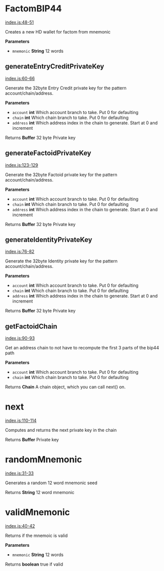 # FactomBIP44

[index.js:48-51](https://github.com/MyFactomWallet/factombip44/blob/0c3e518cd700c057794744848954c49ca1277d46/index.js#L48-L51 "Source code on GitHub")

Creates a new HD wallet for factom from mnemonic

**Parameters**

-   `mnemonic` **String** 12 words

## generateEntryCreditPrivateKey

[index.js:60-66](https://github.com/MyFactomWallet/factombip44/blob/0c3e518cd700c057794744848954c49ca1277d46/index.js#L60-L66 "Source code on GitHub")

Generate the 32byte Entry Credit private key for the pattern account/chain/address.

**Parameters**

-   `account` **int** Which account branch to take. Put 0 for defaulting
-   `chain` **int** Which chain branch to take. Put 0 for defaulting
-   `address` **int** Which address index in the chain to generate. Start at 0 and increment

Returns **Buffer** 32 byte Private key

## generateFactoidPrivateKey

[index.js:123-129](https://github.com/MyFactomWallet/factombip44/blob/0c3e518cd700c057794744848954c49ca1277d46/index.js#L123-L129 "Source code on GitHub")

Generate the 32byte Factoid private key for the pattern account/chain/address.

**Parameters**

-   `account` **int** Which account branch to take. Put 0 for defaulting
-   `chain` **int** Which chain branch to take. Put 0 for defaulting
-   `address` **int** Which address index in the chain to generate. Start at 0 and increment

Returns **Buffer** 32 byte Private key

## generateIdentityPrivateKey

[index.js:76-82](https://github.com/MyFactomWallet/factombip44/blob/0c3e518cd700c057794744848954c49ca1277d46/index.js#L76-L82 "Source code on GitHub")

Generate the 32byte Identity private key for the pattern account/chain/address.

**Parameters**

-   `account` **int** Which account branch to take. Put 0 for defaulting
-   `chain` **int** Which chain branch to take. Put 0 for defaulting
-   `address` **int** Which address index in the chain to generate. Start at 0 and increment

Returns **Buffer** 32 byte Private key

## getFactoidChain

[index.js:90-93](https://github.com/MyFactomWallet/factombip44/blob/0c3e518cd700c057794744848954c49ca1277d46/index.js#L90-L93 "Source code on GitHub")

Get an address chain to not have to recompute the first 3 parts of the bip44 path

**Parameters**

-   `account` **int** Which account branch to take. Put 0 for defaulting
-   `chain` **int** Which chain branch to take. Put 0 for defaulting

Returns **Chain** A chain object, which you can call next() on.

# next

[index.js:110-114](https://github.com/MyFactomWallet/factombip44/blob/0c3e518cd700c057794744848954c49ca1277d46/index.js#L110-L114 "Source code on GitHub")

Computes and returns the next private key in the chain

Returns **Buffer** Private key

# randomMnemonic

[index.js:31-33](https://github.com/MyFactomWallet/factombip44/blob/0c3e518cd700c057794744848954c49ca1277d46/index.js#L31-L33 "Source code on GitHub")

Generates a random 12 word mnemonic seed

Returns **String** 12 word mnemonic

# validMnemonic

[index.js:40-42](https://github.com/MyFactomWallet/factombip44/blob/0c3e518cd700c057794744848954c49ca1277d46/index.js#L40-L42 "Source code on GitHub")

Returns if the mnemoic is valid

**Parameters**

-   `mnemonic` **String** 12 words

Returns **boolean** true if valid
